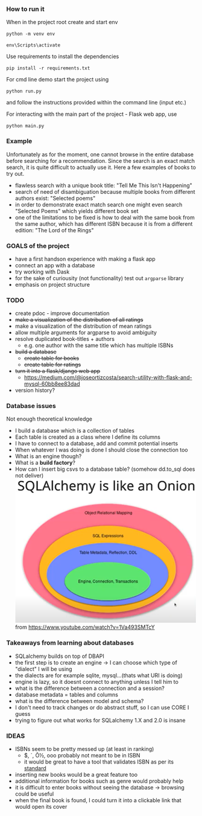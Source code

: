 ### How to run it

When in the project root create and start env
```commandline
python -m venv env
```
```commandline
env\Scripts\activate
```

Use requirements to install the dependencies
```commandline
pip install -r requirements.txt
```
For cmd line demo start the project using 
```commandline
python run.py
``` 
and follow the instructions provided within the command line (input etc.)

For interacting with the main part of the project - Flask web app, use
```commandline
python main.py
``` 

### Example
Unfortunately as for the moment, one cannot browse in the entire database before searching
for a recommendation. Since the search is an exact match search, it is quite difficult to actually use it.
Here a few examples of books to try out.

- flawless search with a unique book title: "Tell Me This Isn't Happening"
- search of need of disambiguation because multiple books from different authors exist: "Selected poems"
- in order to demonstrate exact match search one might even search "Selected Poems" which yields different book set
- one of the limitations to be fixed is how to deal with the same book from the same author, which has different ISBN
because it is from a different edition: "The Lord of the Rings"

### GOALS of the project
- have a first handson experience with making a flask app
- connect an app with a database
- try working with Dask
- for the sake of curiousity (not functionality) test out `argparse` library
- emphasis on project structure

### TODO

- create pdoc - improve documentation
- ~~make a visualization of the distribution of all ratings~~
- make a visualization of the distribution of mean ratings
- allow multiple arguments for argparse to avoid ambiguity
- resolve duplicated book-titles + authors
  - e.g. one author with the same title which has multiple ISBNs
- ~~build a database~~
  - ~~create table for books~~
  - ~~create table for ratings~~
- ~~turn it into a flask/django web app~~
  - https://medium.com/@joseortizcosta/search-utility-with-flask-and-mysql-60bb8ee83dad
- version history?

### Database issues
Not enough theoretical knowledge
- I build a database which is a collection of tables
- Each table is created as a class where I define its columns
- I have to connect to a database, add and commit potential inserts
- When whatever I was doing is done I should close the connection too
- What is an engine though?
- What is a **build factory**?
- How can I insert big csvs to a database table? (somehow dd.to_sql does not deliver)
![img.png](docs/img.png) from https://www.youtube.com/watch?v=1Va493SMTcY

### Takeaways from learning about databases
- SQLalchemy builds on top of DBAPI
- the first step is to create an engine -> I can choose which type of "dialect" I will be using
- the dialects are for example sqlite, mysql...(thats what URI is doing)
- engine is lazy, so it doesnt connect to anything unless I tell him to
- what is the difference between a connection and a session?
- database metadata = tables and columns
- what is the difference between model and schema?
- I don't need to track changes or do abstract stuff, so I can use CORE I guess
- trying to figure out what works for SQLalchemy 1.X and 2.0 is insane

### IDEAS
- ISBNs seem to be pretty messed up (at least in ranking)
  - $, ´, Ô½, ooo probably not meant to be in ISBN
  - it would be great to have a tool that validates ISBN as per its [standard](https://en.wikipedia.org/wiki/International_Standard_Book_Number)
- inserting new books would be a great feature too
- additional information for books such as genre would probably help
- it is difficult to enter books without seeing the database -> browsing could be useful
- when the final book is found, I could turn it into a clickable link that would open its cover